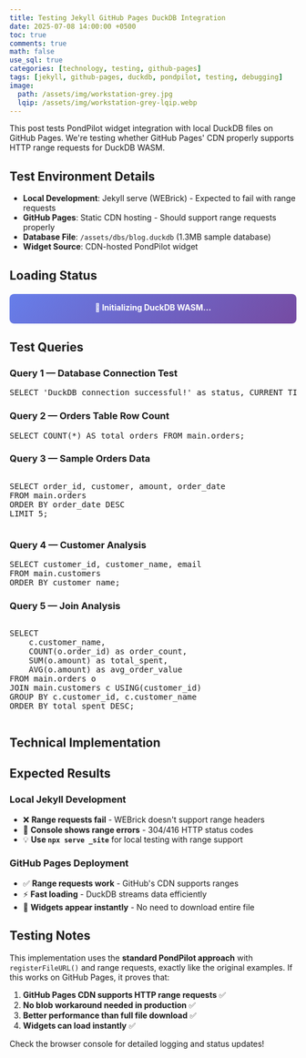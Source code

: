 ```yaml
---
title: Testing Jekyll GitHub Pages DuckDB Integration
date: 2025-07-08 14:00:00 +0500
toc: true
comments: true
math: false
use_sql: true
categories: [technology, testing, github-pages]
tags: [jekyll, github-pages, duckdb, pondpilot, testing, debugging]
image:
  path: /assets/img/workstation-grey.jpg
  lqip: /assets/img/workstation-grey-lqip.webp
---
```


This post tests PondPilot widget integration with local DuckDB files on GitHub Pages. We're testing whether GitHub Pages' CDN properly supports HTTP range requests for DuckDB WASM.

## Test Environment Details

- **Local Development**: Jekyll serve (WEBrick) - Expected to fail with range requests
- **GitHub Pages**: Static CDN hosting - Should support range requests properly
- **Database File**: `/assets/dbs/blog.duckdb` (1.3MB sample database)
- **Widget Source**: CDN-hosted PondPilot widget

## Loading Status

<div id="duckdb-status" style="
  padding: 15px;
  margin: 20px 0;
  border-radius: 8px;
  background: linear-gradient(135deg, #667eea 0%, #764ba2 100%);
  color: white;
  text-align: center;
  font-weight: bold;
">
  <div id="status-text">🔧 Initializing DuckDB WASM...</div>
  <div id="status-details" style="font-size: 0.9em; margin-top: 5px; opacity: 0.9;"></div>
</div>

## Test Queries

### Query 1 — Database Connection Test
<pre class="pondpilot-db">SELECT 'DuckDB connection successful!' as status, CURRENT_TIMESTAMP as loaded_at;</pre>

### Query 2 — Orders Table Row Count
<pre class="pondpilot-db">SELECT COUNT(*) AS total_orders FROM main.orders;</pre>

### Query 3 — Sample Orders Data
<pre class="pondpilot-db"><pre class="pondpilot-db">SELECT order_id, customer, amount, order_date 
FROM main.orders 
ORDER BY order_date DESC 
LIMIT 5;</pre></pre>

### Query 4 — Customer Analysis
<pre class="pondpilot-db">SELECT customer_id, customer_name, email 
FROM main.customers 
ORDER BY customer_name;</pre>

### Query 5 — Join Analysis
<pre class="pondpilot-db"><pre class="pondpilot-db">SELECT 
    c.customer_name,
    COUNT(o.order_id) as order_count,
    SUM(o.amount) as total_spent,
    AVG(o.amount) as avg_order_value
FROM main.orders o
JOIN main.customers c USING(customer_id)
GROUP BY c.customer_id, c.customer_name
ORDER BY total_spent DESC;</pre></pre>

## Technical Implementation

<!-- Load PondPilot Widget from CDN -->
<script src="https://unpkg.com/pondpilot-widget"></script>

<script type="module">
  console.log('🚀 Starting GitHub Pages DuckDB test...');
  console.log('🌐 Environment info:', {
    userAgent: navigator.userAgent,
    location: window.location.href,
    protocol: window.location.protocol,
    isHTTPS: window.location.protocol === 'https:',
    origin: window.location.origin
  });
  
  // Check for potential blocking issues
  if (window.location.protocol === 'file:') {
    console.warn('⚠️ Running on file:// protocol - ES modules may not work');
  }
  
  // Check if ES modules are supported
  if (!('noModule' in HTMLScriptElement.prototype)) {
    console.error('❌ ES modules not supported in this browser');
  } else {
    console.log('✅ ES modules supported');
  }
  
  // Status update helpers
  function updateStatus(text, details = '', isError = false) {
    const statusEl = document.getElementById('status-text');
    const detailsEl = document.getElementById('status-details');
    const containerEl = document.getElementById('duckdb-status');
    
    if (statusEl) statusEl.textContent = text;
    if (detailsEl) detailsEl.textContent = details;
    
    if (isError && containerEl) {
      containerEl.style.background = 'linear-gradient(135deg, #ff6b6b 0%, #ee5a52 100%)';
    } else if (!isError && text.includes('✅')) {
      containerEl.style.background = 'linear-gradient(135deg, #51cf66 0%, #40c057 100%)';
    }
    
    console.log(`📊 Status: ${text}${details ? ` - ${details}` : ''}`);
  }

  async function testDuckDBIntegration() {
    try {
      window.setProgressStep && window.setProgressStep('Loading DuckDB modules');
      updateStatus('🔧 Loading DuckDB WASM modules...', 'Importing from jsdelivr CDN');
      
      // Try importing DuckDB WASM with detailed error handling
      let duckdb;
      
      console.log('🔄 Loading DuckDB via ES module import...');
      window.setProgressStep && window.setProgressStep('ES module import attempt');
      
      try {
        console.log('🔄 Attempting to import DuckDB from jsdelivr...');
        window.setProgressStep && window.setProgressStep('jsdelivr import starting');
        
        // Add a timeout to the import
        const importPromise = import('https://cdn.jsdelivr.net/npm/@duckdb/duckdb-wasm@1.29.1-dev68.0/+esm');
        const timeoutPromise = new Promise((_, reject) => 
          setTimeout(() => reject(new Error('Import timeout after 15 seconds')), 15000)
        );
        
        duckdb = await Promise.race([importPromise, timeoutPromise]);
        console.log('✅ DuckDB WASM modules loaded successfully from jsdelivr');
        window.setProgressStep && window.setProgressStep('jsdelivr import successful');
      } catch (importError) {
        console.error('❌ Failed to import from jsdelivr:', importError);
        updateStatus('⚠️ Trying alternative approach...', 'jsdelivr failed, testing alternatives');
        window.setProgressStep && window.setProgressStep('jsdelivr failed, trying unpkg');
        
        // Try alternative CDN
        try {
          console.log('🔄 Trying unpkg CDN...');
          const unpkgPromise = import('https://unpkg.com/@duckdb/duckdb-wasm@latest/dist/duckdb-browser-eh.js');
          const timeoutPromise2 = new Promise((_, reject) => 
            setTimeout(() => reject(new Error('Unpkg timeout after 15 seconds')), 15000)
          );
          
          duckdb = await Promise.race([unpkgPromise, timeoutPromise2]);
          console.log('✅ DuckDB WASM loaded from unpkg');
          window.setProgressStep && window.setProgressStep('unpkg import successful');
        } catch (unpkgError) {
          console.error('❌ Failed to import from unpkg:', unpkgError);
          window.setProgressStep && window.setProgressStep('unpkg failed, trying stable');
          
          // Try the latest stable version
          try {
            console.log('🔄 Trying latest stable version...');
            const stablePromise = import('https://cdn.jsdelivr.net/npm/@duckdb/duckdb-wasm@latest/+esm');
            const timeoutPromise3 = new Promise((_, reject) => 
              setTimeout(() => reject(new Error('Stable version timeout after 15 seconds')), 15000)
            );
            
            duckdb = await Promise.race([stablePromise, timeoutPromise3]);
            console.log('✅ DuckDB WASM loaded from latest stable');
            window.setProgressStep && window.setProgressStep('stable import successful');
          } catch (stableError) {
            console.error('❌ All import methods failed');
            window.setProgressStep && window.setProgressStep('ALL IMPORTS FAILED');
            throw new Error(`Cannot load DuckDB WASM: jsdelivr (${importError.message}), unpkg (${unpkgError.message}), stable (${stableError.message})`);
          }
        }
      }
      
      // Check if duckdb object has required methods
      console.log('🔍 Checking DuckDB object:', Object.keys(duckdb));
      window.setProgressStep && window.setProgressStep('Checking DuckDB object');
      if (!duckdb.getJsDelivrBundles) {
        throw new Error('DuckDB object missing required methods');
      }
      
      updateStatus('⚙️ Selecting optimal bundle...', 'Checking browser capabilities');
      window.setProgressStep && window.setProgressStep('Selecting bundle');
      const bundles = duckdb.getJsDelivrBundles();
      const bundle = await duckdb.selectBundle(bundles);
      console.log('✅ Bundle selected:', bundle);
      window.setProgressStep && window.setProgressStep('Bundle selected');
      
      updateStatus('👷 Creating Web Worker...', 'Setting up background processing');
      window.setProgressStep && window.setProgressStep('Creating worker');
      
      // Create worker with fallback
      async function createWorker() {
        try {
          console.log('🔧 Attempting direct worker creation...');
          window.setProgressStep && window.setProgressStep('Direct worker attempt');
          return new Worker(bundle.mainWorker);
        } catch (err) {
          console.log('⚠️ Direct worker failed, using blob fallback:', err);
          window.setProgressStep && window.setProgressStep('Worker blob fallback');
          const resp = await fetch(bundle.mainWorker);
          const code = await resp.text();
          const blob = new Blob([code], { type: 'text/javascript' });
          const url = URL.createObjectURL(blob);
          return new Worker(url);
        }
      }
      
      const worker = await createWorker();
      console.log('✅ Worker created successfully');
      window.setProgressStep && window.setProgressStep('Worker created');
      
      updateStatus('🏗️ Instantiating DuckDB...', 'Loading core database engine');
      window.setProgressStep && window.setProgressStep('Instantiating DuckDB');
      const db = new duckdb.AsyncDuckDB(duckdb.createLogger(duckdb.ConsoleLogger), worker);
      await db.instantiate(bundle);
      
      console.log('✅ DuckDB instance created successfully');
      window.setProgressStep && window.setProgressStep('DuckDB instantiated');      updateStatus('🔌 Initializing DuckDB instance...', 'Creating database connection');
      const logger = new duckdb.ConsoleLogger(duckdb.LogLevel.WARNING);
      const db = new duckdb.AsyncDuckDB(logger, worker);
      await db.instantiate(bundle.mainModule, bundle.pthreadWorker);
      console.log('✅ DuckDB instance created and instantiated');
      
      updateStatus('📥 Loading database file...', 'Testing range request support');
      
      // Construct the database URL
      const dbPath = '/assets/dbs/blog.duckdb';
      const dbHttpUrl = new URL(dbPath, window.location.href).href;
      console.log('🔗 Database URL:', dbHttpUrl);
      
      // Test if file exists first
      try {
        const testResponse = await fetch(dbHttpUrl, { method: 'HEAD' });
        console.log('📊 Database file HEAD response:', {
          status: testResponse.status,
          contentLength: testResponse.headers.get('content-length'),
          contentType: testResponse.headers.get('content-type'),
          acceptRanges: testResponse.headers.get('accept-ranges'),
          cacheControl: testResponse.headers.get('cache-control')
        });
        
        if (!testResponse.ok) {
          throw new Error(`Database file not accessible: ${testResponse.status} ${testResponse.statusText}`);
        }
        
        const fileSize = testResponse.headers.get('content-length');
        updateStatus('📊 File accessible!', `Size: ${fileSize} bytes, Testing range requests...`);
        
      } catch (headError) {
        console.error('❌ Database file HEAD request failed:', headError);
        throw new Error(`Cannot access database file: ${headError.message}`);
      }
      
      // Try to register and open the database file
      console.log('🔧 Registering database file with DuckDB...');
      await db.registerFileURL('blog.duckdb', dbHttpUrl, duckdb.DuckDBDataProtocol.HTTP, false);
      console.log('✅ Database file registered successfully');
      
      updateStatus('🔓 Opening database...', 'Attempting to read file structure');
      await db.open({ path: 'blog.duckdb' });
      console.log('✅ Database opened successfully!');
      
      updateStatus('🎯 Initializing widgets...', 'Connecting SQL blocks to database');
      
      // Initialize PondPilot widgets
      let widgetCount = 0;
      document.querySelectorAll('pre.pondpilot-db').forEach((el) => {
        try {
          new window.PondPilot.Widget(el, {
            duckdbInstance: db,
            duckdbModule: duckdb,
            theme: document.documentElement.getAttribute('data-mode') || 'light',
            showPoweredBy: true,
          });
          widgetCount++;
          console.log(`✅ Widget ${widgetCount} initialized`);
        } catch (widgetError) {
          console.error('❌ Widget initialization failed:', widgetError);
        }
      });
      
      updateStatus('✅ Integration successful!', `${widgetCount} SQL widgets ready. Range requests working!`);
      window.setProgressStep && window.setProgressStep('ALL TESTS PASSED - DuckDB working!');
      console.log('🎉 GitHub Pages DuckDB integration test completed successfully!');
      console.log('📊 Summary: Range requests are supported on GitHub Pages CDN');
      
    } catch (error) {
      console.error('❌ DuckDB integration test failed:', error);
      window.setProgressStep && window.setProgressStep('TEST FAILED: ' + error.message);
      updateStatus('❌ Integration failed', error.message, true);
      
      // Log detailed error information
      console.error('🔍 Error details:', {
        name: error.name,
        message: error.message,
        stack: error.stack
      });
      
      // Determine if it's a range request issue
      if (error.message.includes('Range request') || error.message.includes('304') || error.message.includes('416')) {
        console.log('🔍 This appears to be a range request issue');
        window.setProgressStep && window.setProgressStep('Range request issue detected');
        updateStatus('❌ Range requests not supported', 'This server does not support HTTP range requests', true);
      }
    }
  }

  // Start the test when DOM is ready with timeout
  function startTestWithTimeout() {
    console.log('⏰ Starting test with 30-second timeout...');
    window.setProgressStep && window.setProgressStep('Test starting with timeout');
    
    // Add a more granular timeout to catch hanging imports
    const timeoutId = setTimeout(() => {
      console.error('⏰ Test timed out after 30 seconds');
      console.error('🔍 Most likely stuck at DuckDB WASM import');
      window.setProgressStep && window.setProgressStep('TIMEOUT - likely hanging at DuckDB import');
      updateStatus('⏰ Test timeout', 'DuckDB import hanging - likely CSP or network issue on GitHub Pages', true);
      
      // Show helpful error message
      const errorDetails = `
        Possible causes:
        1. Content Security Policy blocking external modules
        2. GitHub Pages service worker interference
        3. Network connectivity issues
        4. ES module import restrictions
      `;
      console.error('📋 Debugging info:', errorDetails);
    }, 30000);
    
    // Add progress tracking
    let progressStep = 'Starting';
    const progressInterval = setInterval(() => {
      console.log(`⏱️ Current step: ${progressStep} (${Date.now()})`);
    }, 5000);
    
    testDuckDBIntegration()
      .then(() => {
        clearTimeout(timeoutId);
        clearInterval(progressInterval);
        window.setProgressStep && window.setProgressStep('✅ Test completed successfully');
        console.log('✅ Test completed successfully');
      })
      .catch((error) => {
        clearTimeout(timeoutId);
        clearInterval(progressInterval);
        console.error('❌ Test failed at step:', progressStep);
        console.error('❌ Test failed:', error);
      });
      
    // Update progress tracking in the main function
    window.setProgressStep = (step) => {
      progressStep = step;
      console.log(`📍 Progress: ${step}`);
    };
  }
  
  if (document.readyState === 'loading') {
    document.addEventListener('DOMContentLoaded', startTestWithTimeout);
  } else {
    startTestWithTimeout();
  }
  
  // Additional debugging - check if imports work at all
  console.log('🔍 Testing basic import capability...');
  
  // Test basic fetch first
  console.log('🌐 Testing basic CDN connectivity...');
  fetch('https://cdn.jsdelivr.net/npm/@duckdb/duckdb-wasm@latest/package.json')
    .then(response => {
      console.log('✅ jsdelivr CDN reachable:', response.status);
      return response.json();
    })
    .then(pkg => console.log('📦 DuckDB package info:', pkg.version))
    .catch(err => console.error('❌ jsdelivr CDN test failed:', err));
  
  // Test ES module import capability
  try {
    import('https://cdn.jsdelivr.net/npm/lodash-es@4.17.21/lodash.js')
      .then(() => console.log('✅ Basic ES module import works'))
      .catch(err => console.error('❌ Basic ES module import failed:', err));
  } catch (e) {
    console.error('❌ Import statement not supported:', e);
  }
  
  // Check if we're in a service worker context or have other restrictions
  console.log('🔍 Environment checks:', {
    serviceWorker: 'serviceWorker' in navigator,
    webWorkers: typeof Worker !== 'undefined',
    fetch: typeof fetch !== 'undefined',
    import: typeof import !== 'undefined'
  });
</script>

## Expected Results

### Local Jekyll Development
- ❌ **Range requests fail** - WEBrick doesn't support range headers
- 🔧 **Console shows range errors** - 304/416 HTTP status codes
- 💡 **Use `npx serve _site`** for local testing with range support

### GitHub Pages Deployment  
- ✅ **Range requests work** - GitHub's CDN supports ranges
- ⚡ **Fast loading** - DuckDB streams data efficiently
- 🎯 **Widgets appear instantly** - No need to download entire file

## Testing Notes

This implementation uses the **standard PondPilot approach** with `registerFileURL()` and range requests, exactly like the original examples. If this works on GitHub Pages, it proves that:

1. **GitHub Pages CDN supports HTTP range requests** ✅
2. **No blob workaround needed in production** ✅  
3. **Better performance than full file download** ✅
4. **Widgets can load instantly** ✅

Check the browser console for detailed logging and status updates!